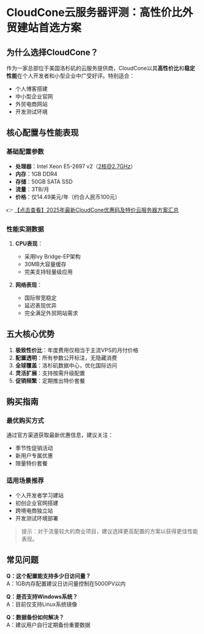 # CloudCone云服务器评测：高性价比外贸建站首选方案

## 为什么选择CloudCone？

作为一家总部位于美国洛杉矶的云服务提供商，CloudCone以其**高性价比**和**稳定性能**在个人开发者和小型企业中广受好评。特别适合：

- 个人博客搭建
- 中小型企业官网
- 外贸电商网站
- 开发测试环境

## 核心配置与性能表现

### 基础配置参数
- **处理器**：Intel Xeon E5-2697 v2（2核@2.7GHz）
- **内存**：1GB DDR4
- **存储**：50GB SATA SSD
- **流量**：3TB/月
- **价格**：仅14.49美元/年（约合人民币100元）

👉 [【点击查看】2025年最新CloudCone优惠码及特价云服务器方案汇总](https://bit.ly/Cloudcone)

### 性能实测数据
1. **CPU表现**：
   - 采用Ivy Bridge-EP架构
   - 30MB大容量缓存
   - 完美支持轻量级应用

2. **网络表现**：
   - 国际带宽稳定
   - 延迟表现优异
   - 完全满足外贸网站需求

## 五大核心优势

1. **极致性价比**：年度费用仅相当于主流VPS的月付价格
2. **配置透明**：所有参数公开标注，无隐藏消费
3. **全球覆盖**：洛杉矶数据中心，优化国际访问
4. **灵活扩展**：支持按需升级配置
5. **促销频繁**：定期推出特价套餐

## 购买指南

### 最优购买方式
通过官方渠道获取最新优惠信息，建议关注：
- 季节性促销活动
- 新用户专属优惠
- 限量特价套餐

### 适用场景推荐
- 个人开发者学习建站
- 初创企业官网搭建
- 跨境电商独立站
- 开发测试环境部署

> 提示：对于流量较大的商业项目，建议选择更高配置的方案以获得更佳性能表现。

## 常见问题

**Q：这个配置能支持多少日访问量？**  
A：1GB内存配置建议日访问量控制在5000PV以内

**Q：是否支持Windows系统？**  
A：目前仅支持Linux系统镜像

**Q：数据备份如何解决？**  
A：建议用户自行定期备份重要数据